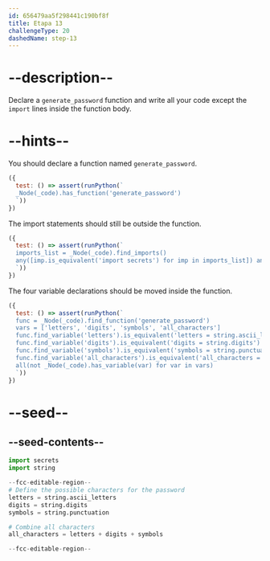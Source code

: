 ```yaml
---
id: 656479aa5f298441c190bf8f
title: Etapa 13
challengeType: 20
dashedName: step-13
---
```


# --description--

 Declare a `generate_password` function and write all your code except the `import` lines inside the function body.

# --hints--

You should declare a function named `generate_password`.

```js
({
  test: () => assert(runPython(`
  _Node(_code).has_function('generate_password')
  `))
})
```

The import statements should still be outside the function.

```js
({
  test: () => assert(runPython(`
  imports_list = _Node(_code).find_imports()
  any([imp.is_equivalent('import secrets') for imp in imports_list]) and any([imp.is_equivalent('import string') for imp in imports_list])
  `))
})
```

The four variable declarations should be moved inside the function.

```js
({
  test: () => assert(runPython(`
  func = _Node(_code).find_function('generate_password')
  vars = ['letters', 'digits', 'symbols', 'all_characters']
  func.find_variable('letters').is_equivalent('letters = string.ascii_letters') and \\
  func.find_variable('digits').is_equivalent('digits = string.digits') and \\
  func.find_variable('symbols').is_equivalent('symbols = string.punctuation') and \\
  func.find_variable('all_characters').is_equivalent('all_characters = letters + digits + symbols') and \\
  all(not _Node(_code).has_variable(var) for var in vars)
  `))
})
```

# --seed--

## --seed-contents--

```py
import secrets
import string

--fcc-editable-region--
# Define the possible characters for the password
letters = string.ascii_letters
digits = string.digits
symbols = string.punctuation

# Combine all characters
all_characters = letters + digits + symbols

--fcc-editable-region--
```
